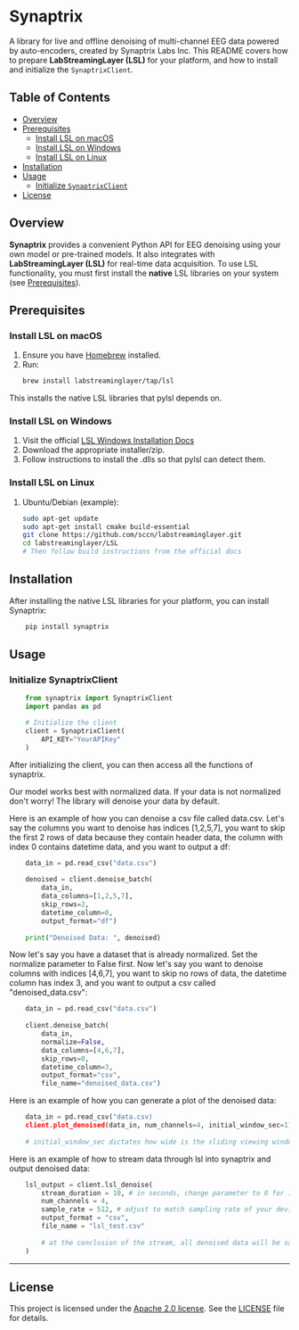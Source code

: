 # Synaptrix

A library for live and offline denoising of multi-channel EEG data powered by auto-encoders, created by Synaptrix Labs Inc. This README covers how to prepare **LabStreamingLayer (LSL)** for your platform, and how to install and initialize the `SynaptrixClient`.



## Table of Contents

- [Overview](#overview)
- [Prerequisites](#prerequisites)
  - [Install LSL on macOS](#install-lsl-on-macos)
  - [Install LSL on Windows](#install-lsl-on-windows)
  - [Install LSL on Linux](#install-lsl-on-linux)
- [Installation](#installation)
- [Usage](#usage)
  - [Initialize `SynaptrixClient`](#initialize-synaptrixclient)
- [License](#license)



## Overview

**Synaptrix** provides a convenient Python API for EEG denoising using your own model or pre-trained models. It also integrates with **LabStreamingLayer (LSL)** for real-time data acquisition. To use LSL functionality, you must first install the **native** LSL libraries on your system (see [Prerequisites](#prerequisites)).



## Prerequisites

### Install LSL on macOS

1. Ensure you have [Homebrew](https://brew.sh/) installed.
2. Run:
    ```bash
    brew install labstreaminglayer/tap/lsl
    ```
This installs the native LSL libraries that pylsl depends on.

### Install LSL on Windows
1.	Visit the official [LSL Windows Installation Docs](https://github.com/sccn/labstreaminglayer)
2.	Download the appropriate installer/zip.
3.	Follow instructions to install the .dlls so that pylsl can detect them.

### Install LSL on Linux
1.	Ubuntu/Debian (example):
    ```bash
    sudo apt-get update
    sudo apt-get install cmake build-essential
    git clone https://github.com/sccn/labstreaminglayer.git
    cd labstreaminglayer/LSL
    # Then follow build instructions from the official docs
    ```



## Installation

After installing the native LSL libraries for your platform, you can install Synaptrix:
```bash
    pip install synaptrix
```



## Usage

### Initialize SynaptrixClient

```python
    from synaptrix import SynaptrixClient
    import pandas as pd

    # Initialize the client
    client = SynaptrixClient(
        API_KEY="YourAPIKey"
    )
```

After initializing the client, you can then access all the functions of synaptrix.

Our model works best with normalized data. If your data is not normalized don't worry! The library will denoise your data by default.

Here is an example of how you can denoise a csv file called data.csv. Let's say the columns you want to denoise has indices [1,2,5,7], you want to skip the first 2 rows of data because they contain header data, the column with index 0 contains datetime data, and you want to output a df:
    
```python
    data_in = pd.read_csv("data.csv")
    
    denoised = client.denoise_batch(
        data_in,
        data_columns=[1,2,5,7],
        skip_rows=2,
        datetime_column=0,
        output_format="df") 
    
    print("Denoised Data: ", denoised)
```
Now let's say you have a dataset that is already normalized. Set the normalize parameter to False first. Now let's say you want to denoise columns with indices [4,6,7], you want to skip no rows of data, the datetime column has index 3, and you want to output a csv called "denoised_data.csv":
    
```python
    data_in = pd.read_csv("data.csv")
    
    client.denoise_batch(
        data_in,
        normalize=False,
        data_columns=[4,6,7],
        skip_rows=0,
        datetime_column=3,
        output_format="csv",
        file_name="denoised_data.csv") 
```

Here is an example of how you can generate a plot of the denoised data:
    
```python
    data_in = pd.read_csv("data.csv)
    client.plot_denoised(data_in, num_channels=4, initial_window_sec=1)
    
    # initial_window_sec dictates how wide is the sliding viewing window
```
Here is an example of how to stream data through lsl into synaptrix and output denoised data:

```python
    lsl_output = client.lsl_denoise(
        stream_duration = 10, # in seconds, change parameter to 0 for indefinite streaming
        num_channels = 4,
        sample_rate = 512, # adjust to match sampling rate of your device
        output_format = "csv",
        file_name = "lsl_test.csv" 
        
        # at the conclusion of the stream, all denoised data will be saved to this file
    )
```
---

## License
This project is licensed under the [Apache 2.0 license](https://www.apache.org/licenses/LICENSE-2.0). See the [LICENSE](https://github.com/Synaptrix-Labs/Synaptrix/blob/main/LICENSE) file for details.

